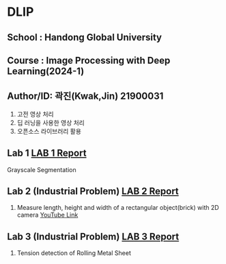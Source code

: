 # DLIP   
## School : Handong Global University  
  
## Course : Image Processing with Deep Learning(2024-1)   
   
## Author/ID: 곽진(Kwak,Jin) 21900031   
   
1. 고전 영상 처리
2. 딥 러닝을 사용한 영상 처리
3. 오픈소스 라이브러리 활용

## Lab 1   [LAB 1 Report](https://github.com/Kwak-Jin/DLIP/blob/master/Report/DLIP_LAB1_21900031_JinKwak.md)
Grayscale Segmentation

## Lab 2 (Industrial Problem) [LAB 2 Report](https://github.com/Kwak-Jin/DLIP/blob/master/Report/DLIP_LAB2_21900031_JinKwak.md)
1. Measure length, height and width of a rectangular object(brick) with 2D camera
[YouTube Link](https://www.youtube.com/watch?v=Vdq63BO9seQ&t=1s)

## Lab 3 (Industrial Problem) [LAB 3 Report](https://github.com/Kwak-Jin/DLIP/blob/master/Report/DLIP_LAB3_21900031_JinKwak.md)
1. Tension detection of Rolling Metal Sheet
